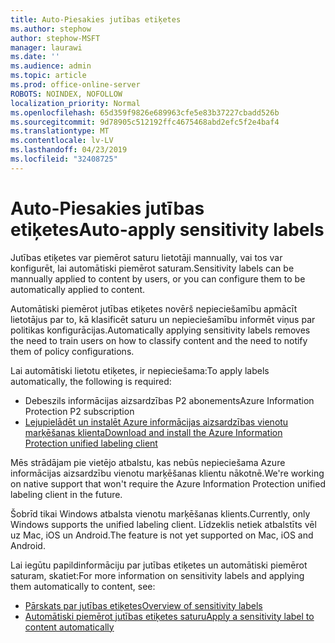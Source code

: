 ```yaml
---
title: Auto-Piesakies jutības etiķetes
ms.author: stephow
author: stephow-MSFT
manager: laurawi
ms.date: ''
ms.audience: admin
ms.topic: article
ms.prod: office-online-server
ROBOTS: NOINDEX, NOFOLLOW
localization_priority: Normal
ms.openlocfilehash: 65d359f9826e689963cfe5e83b37227cbadd526b
ms.sourcegitcommit: 9d78905c512192ffc4675468abd2efc5f2e4baf4
ms.translationtype: MT
ms.contentlocale: lv-LV
ms.lasthandoff: 04/23/2019
ms.locfileid: "32408725"
---
```

# <a name="auto-apply-sensitivity-labels"></a><span data-ttu-id="4b9e6-102">Auto-Piesakies jutības etiķetes</span><span class="sxs-lookup"><span data-stu-id="4b9e6-102">Auto-apply sensitivity labels</span></span>

<span data-ttu-id="4b9e6-103">Jutības etiķetes var piemērot saturu lietotāji mannually, vai tos var konfigurēt, lai automātiski piemērot saturam.</span><span class="sxs-lookup"><span data-stu-id="4b9e6-103">Sensitivity labels can be mannually applied to content by users, or you can configure them to be automatically applied to content.</span></span>

<span data-ttu-id="4b9e6-104">Automātiski piemērot jutības etiķetes novērš nepieciešamību apmācīt lietotājus par to, kā klasificēt saturu un nepieciešamību informēt viņus par politikas konfigurācijas.</span><span class="sxs-lookup"><span data-stu-id="4b9e6-104">Automatically applying sensitivity labels removes the need to train users on how to classify content and the need to notify them of policy configurations.</span></span>

<span data-ttu-id="4b9e6-105">Lai automātiski lietotu etiķetes, ir nepieciešama:</span><span class="sxs-lookup"><span data-stu-id="4b9e6-105">To apply labels automatically, the following is required:</span></span>

- <span data-ttu-id="4b9e6-106">Debeszils informācijas aizsardzības P2 abonements</span><span class="sxs-lookup"><span data-stu-id="4b9e6-106">Azure Information Protection P2 subscription</span></span>
- [<span data-ttu-id="4b9e6-107">Lejupielādēt un instalēt Azure informācijas aizsardzības vienotu marķēšanas klienta</span><span class="sxs-lookup"><span data-stu-id="4b9e6-107">Download and install the Azure Information Protection unified labeling client</span></span>](https://docs.microsoft.com/en-us/azure/information-protection/rms-client/install-unifiedlabelingclient-app)

<span data-ttu-id="4b9e6-108">Mēs strādājam pie vietējo atbalstu, kas nebūs nepieciešama Azure informācijas aizsardzību vienotu marķēšanas klientu nākotnē.</span><span class="sxs-lookup"><span data-stu-id="4b9e6-108">We're working on native support that won't require the Azure Information Protection unified labeling client in the future.</span></span>

<span data-ttu-id="4b9e6-109">Šobrīd tikai Windows atbalsta vienotu marķēšanas klients.</span><span class="sxs-lookup"><span data-stu-id="4b9e6-109">Currently, only Windows supports the unified labeling client.</span></span>  <span data-ttu-id="4b9e6-110">Līdzeklis netiek atbalstīts vēl uz Mac, iOS un Android.</span><span class="sxs-lookup"><span data-stu-id="4b9e6-110">The feature is not yet supported on Mac, iOS and Android.</span></span>

<span data-ttu-id="4b9e6-111">Lai iegūtu papildinformāciju par jutības etiķetes un automātiski piemērot saturam, skatiet:</span><span class="sxs-lookup"><span data-stu-id="4b9e6-111">For more information on sensitivity labels and applying them automatically to content,  see:</span></span>

- [<span data-ttu-id="4b9e6-112">Pārskats par jutības etiķetes</span><span class="sxs-lookup"><span data-stu-id="4b9e6-112">Overview of sensitivity labels</span></span>](https://docs.microsoft.com/en-us/office365/securitycompliance/sensitivity-labels)
- [<span data-ttu-id="4b9e6-113">Automātiski piemērot jutības etiķetes saturu</span><span class="sxs-lookup"><span data-stu-id="4b9e6-113">Apply a sensitivity label to content automatically</span></span>](https://docs.microsoft.com/en-us/office365/securitycompliance/apply_sensitivity_label_automatically)